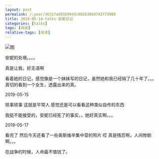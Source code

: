```yaml
---
layout: post
permalink: /:year/3631fad91b9945c682b306d743773989
title: 2019-05-14-talks-安妮日记
categories: [talks]
tags: [阅读]
relative-tags: [阅读]
---
```



![图](https://gitee.com/linxingyang/at-2020-10-02-image/raw/master/image/T-talks/image/2019/books/anrj.jpg)


安妮的处境。。。。

真是让我，好无语啊

看着她的日记，感觉像是一个妹妹写的日记，虽然她和我已经隔了几十年了。。。
真切的看到一个女生，透露出来的真。

2019-05-15

琐事琐事
这就是平常人
感觉还是可以看看这种类似自传的东西

我挺不能接受的，安妮已经死了的事实，，她好真实啊。。。


2019-05-17

看完了
然后今天还看了一些奥斯维辛集中营的照片
哎
真是残忍啊，人间惨剧啊。。。

在战争的时候，人命最不值钱了。